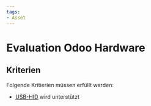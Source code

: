```yaml
---
tags:
- Asset
---
```

# Evaluation Odoo Hardware

## Kriterien

Folgende Kritierien müssen erfüllt werden:
* [USB-HID](https://www.usb.org/hid) wird unterstützt